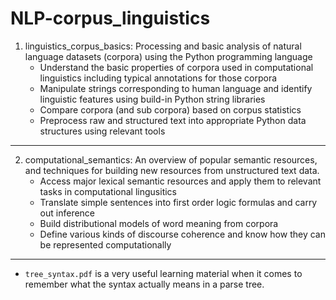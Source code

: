 # NLP-corpus_linguistics
1. linguistics_corpus_basics: Processing and basic analysis of natural language datasets (corpora) using the Python programming language
   - Understand the basic properties of corpora used in computational linguistics including typical annotations for those corpora
   - Manipulate strings corresponding to human language and identify linguistic features using build-in Python string libraries
   - Compare corpora (and sub corpora) based on corpus statistics
   - Preprocess raw and structured text into appropriate Python data structures using relevant tools
---

2. computational_semantics: An overview of popular semantic resources, and techniques for building new resources from unstructured text data. 
   - Access major lexical semantic resources and apply them to relevant tasks in computational lingusitics
   - Translate simple sentences into first order logic formulas and carry out inference
   - Build distributional models of word meaning from corpora
   - Define various kinds of discourse coherence and know how they can be represented computationally

----
* `tree_syntax.pdf` is a very useful learning material when it comes to remember what the syntax actually means in a parse tree.
